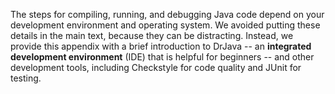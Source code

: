 The steps for compiling, running, and debugging Java code depend on your development environment and operating system. We avoided putting these details in the main text, because they can be distracting. Instead, we provide this appendix with a brief introduction to DrJava -- an **integrated development environment** (IDE) that is helpful for beginners -- and other development tools, including Checkstyle for code quality and JUnit for testing.